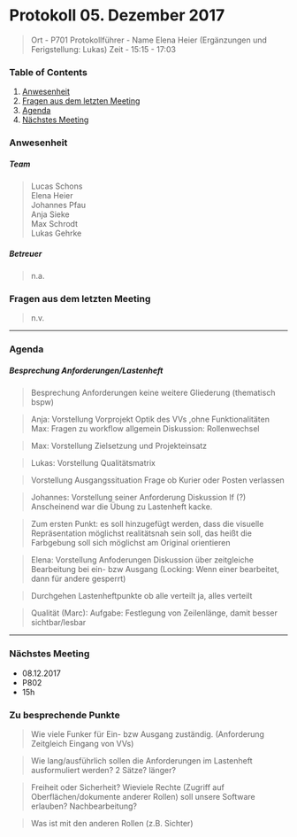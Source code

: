 # **Protokoll 05. Dezember 2017**

> Ort - P701
> Protokollführer - Name  Elena Heier (Ergänzungen und Ferigstellung: Lukas)
> Zeit - 15:15 - 17:03

### **Table of Contents**
1. [Anwesenheit](#Anwesenheit)
2. [Fragen aus dem letzten Meeting](#fragen-aus-dem-letzten-meeting)
3. [Agenda](#agenda)
4. [Nächstes Meeting](#nächstes-meeting)

### **Anwesenheit**
##### Team  
> Lucas Schons  
> Elena Heier  
> Johannes Pfau  
> Anja Sieke  
> Max Schrodt  
> Lukas Gehrke  

##### Betreuer
> n.a.
  
### **Fragen aus dem letzten Meeting**
> n.v.

---------------

### **Agenda**

##### Besprechung Anforderungen/Lastenheft
> Besprechung Anforderungen 
> keine weitere Gliederung (thematisch bspw)

> Anja: Vorstellung Vorprojekt
> Optik des VVs ,ohne Funktionalitäten  
> Max: Fragen zu workflow allgemein
> Diskussion: Rollenwechsel

> Max: Vorstellung Zielsetzung und Projekteinsatz

> Lukas: Vorstellung Qualitätsmatrix

> Vorstellung Ausgangssituation
> Frage ob Kurier oder Posten verlassen

> Johannes: Vorstellung seiner Anforderung
> Diskussion lf (?)
> Anscheinend war die Übung zu Lastenheft kacke.

> Zum ersten Punkt: es soll hinzugefügt werden, dass die visuelle Repräsentation möglichst realitätsnah sein soll, das heißt die Farbgebung soll sich möglichst am Original orientieren


> Elena: Vorstellung Anfoderungen
> Diskussion über zeitgleiche Bearbeitung bei ein- bzw Ausgang 
> (Locking: Wenn einer bearbeitet, dann für andere gesperrt)

> Durchgehen Lastenheftpunkte ob alle verteilt
> ja, alles verteilt

> Qualität (Marc): Aufgabe: Festlegung von Zeilenlänge, damit besser sichtbar/lesbar

--------------

### **Nächstes Meeting**

* 08.12.2017
*  P802
*  15h

### Zu besprechende Punkte

> Wie viele Funker für Ein- bzw Ausgang zuständig. (Anforderung Zeitgleich Eingang von VVs)

> Wie lang/ausführlich sollen die Anforderungen im Lastenheft ausformuliert werden? 2 Sätze? länger?

> Freiheit oder Sicherheit? Wieviele Rechte (Zugriff auf Oberflächen/dokumente anderer Rollen) soll unsere Software erlauben? Nachbearbeitung?

> Was ist mit den anderen Rollen (z.B. Sichter)